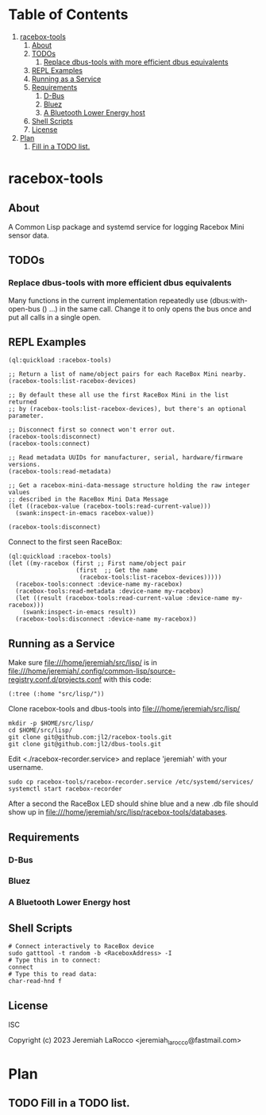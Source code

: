 
# Table of Contents

1.  [racebox-tools](#org53ade79)
    1.  [About](#org11d6cd9)
    2.  [TODOs](#orgfa96cdc)
        1.  [Replace dbus-tools with more efficient dbus equivalents](#org8b16672)
    3.  [REPL Examples](#orgc1898b8)
    4.  [Running as a Service](#orgc2a1218)
    5.  [Requirements](#org2639198)
        1.  [D-Bus](#org4381db0)
        2.  [Bluez](#org7bc67e7)
        3.  [A Bluetooth Lower Energy host](#org5c76d9d)
    6.  [Shell Scripts](#org3097b5c)
    7.  [License](#org1246a4e)
2.  [Plan](#orge7ade79)
    1.  [Fill in a TODO list.](#orga6989a5)


<a id="org53ade79"></a>

# racebox-tools


<a id="org11d6cd9"></a>

## About

A Common Lisp package and systemd service for logging Racebox Mini sensor data.


<a id="orgfa96cdc"></a>

## TODOs


<a id="org8b16672"></a>

### Replace dbus-tools with more efficient dbus equivalents

Many functions in the current implementation repeatedly use (dbus:with-open-bus () &#x2026;)
in the same call.  Change it to only opens the bus once and put all calls in a single open.


<a id="orgc1898b8"></a>

## REPL Examples

    (ql:quickload :racebox-tools)
    
    ;; Return a list of name/object pairs for each RaceBox Mini nearby.
    (racebox-tools:list-racebox-devices)
    
    ;; By default these all use the first RaceBox Mini in the list returned
    ;; by (racebox-tools:list-racebox-devices), but there's an optional parameter.
    
    ;; Disconnect first so connect won't error out.
    (racebox-tools:disconnect)
    (racebox-tools:connect)
    
    ;; Read metadata UUIDs for manufacturer, serial, hardware/firmware versions.
    (racebox-tools:read-metadata)
    
    ;; Get a racebox-mini-data-message structure holding the raw integer values
    ;; described in the RaceBox Mini Data Message
    (let ((racebox-value (racebox-tools:read-current-value)))
      (swank:inspect-in-emacs racebox-value))
    
    (racebox-tools:disconnect)

Connect to the first seen RaceBox:

    (ql:quickload :racebox-tools)
    (let ((my-racebox (first ;; First name/object pair
                       (first  ;; Get the name
                        (racebox-tools:list-racebox-devices)))))
      (racebox-tools:connect :device-name my-racebox)
      (racebox-tools:read-metadata :device-name my-racebox)
      (let ((result (racebox-tools:read-current-value :device-name my-racebox)))
        (swank:inspect-in-emacs result))
      (racebox-tools:disconnect :device-name my-racebox))


<a id="orgc2a1218"></a>

## Running as a Service

Make sure <file:///home/jeremiah/src/lisp/> is in <file:///home/jeremiah/.config/common-lisp/source-registry.conf.d/projects.conf>
with this code:

    (:tree (:home "src/lisp/"))

Clone racebox-tools and dbus-tools into <file:///home/jeremiah/src/lisp/>

    mkdir -p $HOME/src/lisp/
    cd $HOME/src/lisp/
    git clone git@github.com:jl2/racebox-tools.git
    git clone git@github.com:jl2/dbus-tools.git

Edit <./racebox-recorder.service> and replace 'jeremiah' with your username.

    
    sudo cp racebox-tools/racebox-recorder.service /etc/systemd/services/
    systemctl start racebox-recorder

After a second the RaceBox LED should shine blue and a new .db file should show up
in <file:///home/jeremiah/src/lisp/racebox-tools/databases>.


<a id="org2639198"></a>

## Requirements


<a id="org4381db0"></a>

### D-Bus


<a id="org7bc67e7"></a>

### Bluez


<a id="org5c76d9d"></a>

### A Bluetooth Lower Energy host


<a id="org3097b5c"></a>

## Shell Scripts

    # Connect interactively to RaceBox device
    sudo gatttool -t random -b <RaceboxAddress> -I
    # Type this in to connect:
    connect
    # Type this to read data:
    char-read-hnd f


<a id="org1246a4e"></a>

## License

ISC

Copyright (c) 2023 Jeremiah LaRocco <jeremiah<sub>larocco</sub>@fastmail.com>


<a id="orge7ade79"></a>

# Plan


<a id="orga6989a5"></a>

## TODO Fill in a TODO list.

